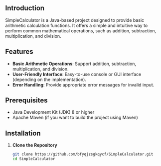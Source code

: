 ## Introduction

SimpleCalculator is a Java-based project designed to provide basic arithmetic calculation functions. It offers a simple
and intuitive way to perform common mathematical operations, such as addition, subtraction, multiplication, and
division.

## Features

- **Basic Arithmetic Operations**: Support addition, subtraction, multiplication, and division.
- **User-Friendly Interface**: Easy-to-use console or GUI interface (depending on the implementation).
- **Error Handling**: Provide appropriate error messages for invalid input.

## Prerequisites

- Java Development Kit (JDK) 8 or higher
- Apache Maven (if you want to build the project using Maven)

## Installation

1. **Clone the Repository**
   ```bash
   git clone https://github.com/bfyqjzsgkqycf/SimpleCalculator.git
   cd SimpleCalculator
